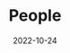 ---
title: People
date: 2022-10-24

type: landing

sections:
  - block: people
    content:
      title: Meet the Team
      # Choose which groups/teams of users to display.
      #   Edit `user_groups` in each user's profile to add them to one or more of these groups.
      user_groups:
          - Principal Investigators
          - Professor
          - Grad Students
          - Administration
          - Ph.D
          - Master
          - Undergraduate
      sort_by: Params.last_name
      sort_ascending: true
    design:
      show_interests: false
      show_role: true
      show_social: true
---